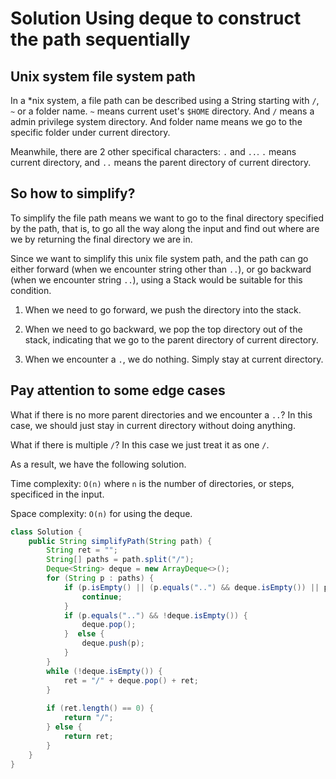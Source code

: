 # Solution Using deque to construct the path sequentially

## Unix system file system path

In a \*nix system, a file path can be described using a String starting with `/`, `~` or a folder name. `~` means current uset's `$HOME` directory. And `/` means a admin privilege system directory. And folder name means we go to the specific folder under current directory.

Meanwhile, there are 2 other specifical characters: `.` and `..`. `.` means current directory, and `..` means the parent directory of current directory. 

## So how to simplify?

To simplify the file path means we want to go to the final directory specified by the path, that is, to go all the way along the input and find out where are we by returning the final directory we are in. 

Since we want to simplify this unix file system path, and the path can go either forward (when we encounter string other than `..`), or go backward (when we encounter string `..`), using a Stack would be suitable for this condition. 

1. When we need to go forward, we push the directory into the stack. 

2. When we need to go backward, we pop the top directory out of the stack, indicating that we go to the parent directory of current directory. 

3. When we encounter a `.`, we do nothing. Simply stay at current directory. 

## Pay attention to some edge cases

What if there is no more parent directories and we encounter a `..`? In this case, we should just stay in current directory without doing anything. 

What if there is multiple `/`? In this case we just treat it as one `/`. 

As a result, we have the following solution. 

Time complexity: `O(n)` where `n` is the number of directories, or steps, specificed in the input. 

Space complexity: `O(n)` for using the deque. 

```Java
class Solution {
    public String simplifyPath(String path) {
        String ret = "";
        String[] paths = path.split("/");
        Deque<String> deque = new ArrayDeque<>();
        for (String p : paths) {
            if (p.isEmpty() || (p.equals("..") && deque.isEmpty()) || p.equals(".")) {
                continue;
            }
            if (p.equals("..") && !deque.isEmpty()) {
                deque.pop();
            }  else {
                deque.push(p);
            }
        }
        while (!deque.isEmpty()) {
            ret = "/" + deque.pop() + ret;
        }
        
        if (ret.length() == 0) {
            return "/";
        } else {
            return ret;
        }
    }
}
```
